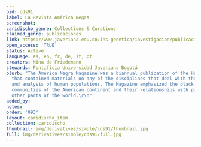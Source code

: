 ```yaml
---
pid: cds91
label: La Revista América Negra
screenshot: 
caridischo_genre: Collections & Curations
claimed_genre: publicaciones
link: https://www.javeriana.edu.co/ins-genetica/investigacion/publicaciones/libros/america-negra
open_access: 'TRUE'
status: Active
language: es, en, fr, de, it, pt
creators: Nina de Friedemann
stewards: Pontificia Universidad Javeriana Bogotá
blurb: "The América Negra Magazine was a biannual publication of the Human Expedition
  that contained materials on any of the disciplines that deal with the description
  and analysis of human populations. The Magazine emphasized the black and indigenous
  communities of the American continent and their relationships with populations from
  other parts of the world.\r\n"
added_by: 
notes: 
order: '093'
layout: caridischo_item
collection: caridischo
thumbnail: img/derivatives/simple/cds91/thumbnail.jpg
full: img/derivatives/simple/cds91/full.jpg
---
```

